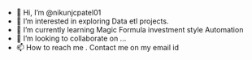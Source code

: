- 👋 Hi, I’m @nikunjcpatel01
- 👀 I’m interested in exploring Data etl projects.
- 🌱 I’m currently learning Magic Formula investment style Automation 
- 💞️ I’m looking to collaborate on ...
- 📫 How to reach me . Contact me on my email id

<!---
nikunjcpatel01/nikunjcpatel01 is a ✨ special ✨ repository because its `README.md` (this file) appears on your GitHub profile.
You can click the Preview link to take a look at your changes.
--->
